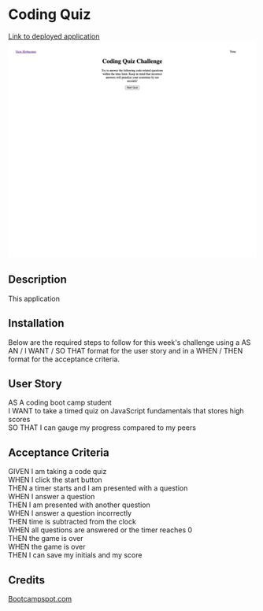 # Coding Quiz
[Link to deployed application](https://mathilde-01.github.io/coding-quiz/)
![Portfolio screenshot](./Assets/images/coding-quiz-img.png)

## Description
This application

## Installation
Below are the required steps to follow for this week's challenge using a AS AN / I WANT / SO THAT format for the user story and in a WHEN / THEN format for the acceptance criteria.

## User Story
AS A coding boot camp student  
I WANT to take a timed quiz on JavaScript fundamentals that stores high scores  
SO THAT I can gauge my progress compared to my peers  

## Acceptance Criteria
GIVEN I am taking a code quiz  
WHEN I click the start button  
THEN a timer starts and I am presented with a question  
WHEN I answer a question  
THEN I am presented with another question  
WHEN I answer a question incorrectly  
THEN time is subtracted from the clock  
WHEN all questions are answered or the timer reaches 0  
THEN the game is over  
WHEN the game is over  
THEN I can save my initials and my score  

## Credits
[Bootcampspot.com](https://bootcampspot.instructure.com/courses/4347/assignments/62269?module_item_id=1081301)